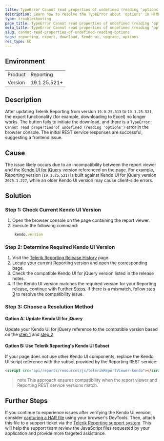 ```yaml
---
title: TypeError Cannot read properties of undefined (reading 'options') in HTML5-based report viewers
description: Learn how to resolve the TypeError about 'options' in HTML5-based report viewers.
type: troubleshooting
page_title: TypeError Cannot read properties of undefined (reading 'options') in HTML5-based report viewers
meta_title: TypeError Cannot read properties of undefined (reading 'options') in HTML5-based report viewers
slug: cannot-read-properties-of-undefined-reading-options
tags: reporting, export, download, kendo ui, upgrade, options
res_type: kb
---
```


## Environment

<table>
    <tbody>
        <tr>
            <td> Product </td>
            <td> Reporting </td>
        </tr>
        <tr>
            <td> Version </td>
            <td> 19.1.25.521+ </td>
        </tr>
    </tbody>
</table>

## Description

After updating Telerik Reporting from version `19.0.25.313` to `19.1.25.521`, the export functionality (for example, downloading to Excel) no longer works. The button fails to initiate the download, and there is a `TypeError: Cannot read properties of undefined (reading 'options')` error in the browser console. The initial REST service responses are successful, suggesting a frontend issue.

## Cause

The issue likely occurs due to an incompatibility between the report viewer and the [Kendo UI for jQuery](https://www.telerik.com/kendo-jquery-ui) version referenced on the page. For example, Reporting version (`19.1.25.521`) is built against Kendo UI for jQuery version `2025.1.227`, while an older Kendo UI version may cause client-side errors.

## Solution

### Step 1: Check Current Kendo UI Version

1. Open the browser console on the page containing the report viewer.
1. Execute the following command:
   ````javascript
    kendo.version
   ````

### Step 2: Determine Required Kendo UI Version

1. Visit the [Telerik Reporting Release History](https://www.telerik.com/support/whats-new/reporting/release-history) page.
1. Locate your current Reporting version and open the corresponding page.
1. Check the compatible Kendo UI for jQuery version listed in the release notes.
1. If the Kendo UI version matches the required version for your Reporting release, continue with [Further Steps](#further-steps). If there is a mismatch, follow [step 3](#step-3-choose-a-resolution-method) to resolve the compatibility issue.

### Step 3: Choose a Resolution Method

#### Option A: Update Kendo UI for jQuery

Update your Kendo UI for jQuery reference to the compatible version based on the [step 1](#step-1-check-current-kendo-ui-version) and [step 2](#step-2-determine-required-kendo-ui-version).

#### Option B: Use Telerik Reporting's Kendo UI Subset

If your page does not use other Kendo UI components, replace the Kendo UI script reference with the subset provided by the Reporting REST service:

```html
<script src="api/reports/resources/js/telerikReportViewer-kendo"></script>
```

>note This approach ensures compatibility when the report viewer and Reporting REST service versions match.

## Further Steps

If you continue to experience issues after verifying the Kendo UI version, consider [capturing a HAR file](https://support.google.com/admanager/answer/10358597?hl=en#capture-your-http-network-session) using your browser's DevTools. Then, attach this file to a support ticket via the [Telerik Reporting support system](https://www.telerik.com/account/support-center/contact-us/technical-support). This will help the support team review the JavaScript files requested by your application and provide more targeted assistance.